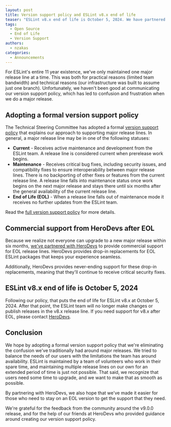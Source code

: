 ```yaml
---
layout: post
title: Version support policy and ESLint v8.x end of life
teaser: "ESLint v8.x end of life is October 5, 2024. We have partnered with HeroDevs to provide support after that."
tags:
  - Open Source
  - End of Life
  - Version Support
authors:
  - nzakas
categories:
  - Announcements
---
```


For ESLint's entire 11 year existence, we've only maintained one major release line at a time. This was both for practical reasons (limited team bandwidth) and technical reasons (our infrastructure was built to assume just one branch). Unfortunately, we haven't been good at communicating our version support policy, which has led to confusion and frustration when we do a major release.

## Adopting a formal version support policy

The Technical Steering Committee has adopted a formal [version support policy](/version-support) that explains our approach to supporting major release lines. In general, a major release line may be in one of the following statuses:

* **Current** - Receives active maintenance and development from the ESLint team. A release line is considered current when prerelease work begins.
* **Maintenance** - Receives critical bug fixes, including security issues, and compatibility fixes to ensure interoperability between major release lines. There is no backporting of other fixes or features from the current release line. A release line falls into maintenance status once work begins on the next major release and stays there until six months after the general availability of the current release line.
* **End of Life (EOL)** - When a release line falls out of maintenance mode it receives no further updates from the ESLint team.

Read the [full version support policy](/version-support) for more details.

## Commercial support from HeroDevs after EOL

Because we realize not everyone can upgrade to a new major release within six months, [we've partnered with HeroDevs](https://www.herodevs.com/blog-posts/herodevs-partners-with-eslint-to-launch-eslint-nes-for-legacy-javascript-support) to provide commercial support for EOL release lines. HeroDevs provides drop-in replacements for EOL ESLint packages that keeps your experience seamless.

Additionally, HeroDevs provides never-ending support for these drop-in replacements, meaning that they'll continue to receive critical security fixes.

## ESLint v8.x end of life is October 5, 2024

Following our policy, that puts the end of life for ESLint v8.x at October 5, 2024. After that point, the ESLint team will no longer make changes or publish releases in the v8.x release line. If you need  support for v8.x after EOL, please contact [HeroDevs][herodevs].

## Conclusion

We hope by adopting a formal version support policy that we're eliminating the confusion we've traditionally had around major releases. We tried to balance the needs of our users with the limitations the team has around availability. ESLint is maintained by a team of volunteers who work in their spare time, and maintaining multiple release lines on our own for an extended period of time is just not possible. That said, we recognize that users need some time to upgrade, and we want to make that as smooth as possible.

By partnering with HeroDevs, we also hope that we've made it easier for those who need to stay on an EOL version to get the support that they need.

We're grateful for the feedback from the community around the v9.0.0 release, and for the help of our friends at HeroDevs who provided guidance around creating our version support policy.

[herodevs]: https://www.herodevs.com/support/eslint-nes?utm_source=ESLintWebsite&utm_medium=ESLintWebsite&utm_campaign=ESLintNES&utm_id=ESLintNES
